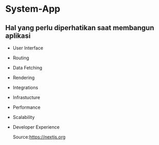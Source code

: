# System-App
## Hal yang perlu diperhatikan saat membangun aplikasi
- User Interface
- Routing
- Data Fetching
- Rendering
- Integrations
- Infrastucture
- Performance
- Scalability
- Developer Experience

  Source:https://nextjs.org


  
